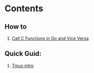 
# Contents

## How to
1. [Call C Functions in Go and Vice Versa](Call-C-Functions-in-Go-and-Vice-Versa/README.md)

## Quick Guid:
1. [Tmux intro](tmux/README.md)